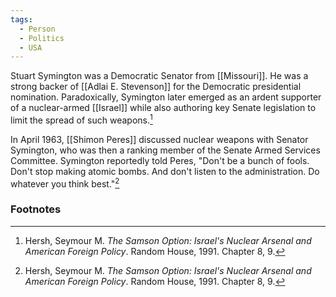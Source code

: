 ```yaml
---
tags:
  - Person
  - Politics
  - USA
---
```

Stuart Symington was a Democratic Senator from [[Missouri]]. He was a strong backer of [[Adlai E. Stevenson]] for the Democratic presidential nomination. Paradoxically, Symington later emerged as an ardent supporter of a nuclear-armed [[Israel]] while also authoring key Senate legislation to limit the spread of such weapons.[^1]

In April 1963, [[Shimon Peres]] discussed nuclear weapons with Senator Symington, who was then a ranking member of the Senate Armed Services Committee. Symington reportedly told Peres, "Don't be a bunch of fools. Don't stop making atomic bombs. And don't listen to the administration. Do whatever you think best."[^1]

### Footnotes

[^1]: Hersh, Seymour M. *The Samson Option: Israel's Nuclear Arsenal and American Foreign Policy*. Random House, 1991. Chapter 8, 9.
